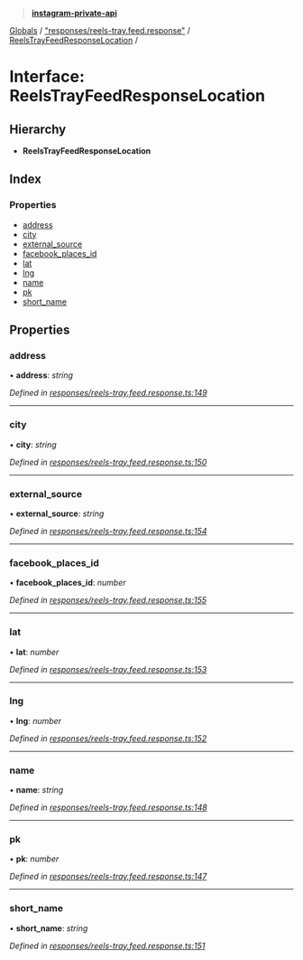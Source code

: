 > **[instagram-private-api](../README.md)**

[Globals](../README.md) / ["responses/reels-tray.feed.response"](../modules/_responses_reels_tray_feed_response_.md) / [ReelsTrayFeedResponseLocation](_responses_reels_tray_feed_response_.reelstrayfeedresponselocation.md) /

# Interface: ReelsTrayFeedResponseLocation

## Hierarchy

* **ReelsTrayFeedResponseLocation**

## Index

### Properties

* [address](_responses_reels_tray_feed_response_.reelstrayfeedresponselocation.md#address)
* [city](_responses_reels_tray_feed_response_.reelstrayfeedresponselocation.md#city)
* [external_source](_responses_reels_tray_feed_response_.reelstrayfeedresponselocation.md#external_source)
* [facebook_places_id](_responses_reels_tray_feed_response_.reelstrayfeedresponselocation.md#facebook_places_id)
* [lat](_responses_reels_tray_feed_response_.reelstrayfeedresponselocation.md#lat)
* [lng](_responses_reels_tray_feed_response_.reelstrayfeedresponselocation.md#lng)
* [name](_responses_reels_tray_feed_response_.reelstrayfeedresponselocation.md#name)
* [pk](_responses_reels_tray_feed_response_.reelstrayfeedresponselocation.md#pk)
* [short_name](_responses_reels_tray_feed_response_.reelstrayfeedresponselocation.md#short_name)

## Properties

###  address

• **address**: *string*

*Defined in [responses/reels-tray.feed.response.ts:149](https://github.com/dilame/instagram-private-api/blob/e9c516c/src/responses/reels-tray.feed.response.ts#L149)*

___

###  city

• **city**: *string*

*Defined in [responses/reels-tray.feed.response.ts:150](https://github.com/dilame/instagram-private-api/blob/e9c516c/src/responses/reels-tray.feed.response.ts#L150)*

___

###  external_source

• **external_source**: *string*

*Defined in [responses/reels-tray.feed.response.ts:154](https://github.com/dilame/instagram-private-api/blob/e9c516c/src/responses/reels-tray.feed.response.ts#L154)*

___

###  facebook_places_id

• **facebook_places_id**: *number*

*Defined in [responses/reels-tray.feed.response.ts:155](https://github.com/dilame/instagram-private-api/blob/e9c516c/src/responses/reels-tray.feed.response.ts#L155)*

___

###  lat

• **lat**: *number*

*Defined in [responses/reels-tray.feed.response.ts:153](https://github.com/dilame/instagram-private-api/blob/e9c516c/src/responses/reels-tray.feed.response.ts#L153)*

___

###  lng

• **lng**: *number*

*Defined in [responses/reels-tray.feed.response.ts:152](https://github.com/dilame/instagram-private-api/blob/e9c516c/src/responses/reels-tray.feed.response.ts#L152)*

___

###  name

• **name**: *string*

*Defined in [responses/reels-tray.feed.response.ts:148](https://github.com/dilame/instagram-private-api/blob/e9c516c/src/responses/reels-tray.feed.response.ts#L148)*

___

###  pk

• **pk**: *number*

*Defined in [responses/reels-tray.feed.response.ts:147](https://github.com/dilame/instagram-private-api/blob/e9c516c/src/responses/reels-tray.feed.response.ts#L147)*

___

###  short_name

• **short_name**: *string*

*Defined in [responses/reels-tray.feed.response.ts:151](https://github.com/dilame/instagram-private-api/blob/e9c516c/src/responses/reels-tray.feed.response.ts#L151)*